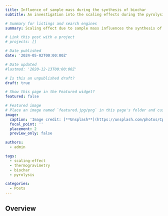 ```yaml
---
title: Influence of sample mass during the synthesis of biochar
subtitle: An investigation into the scaling effects during the pyrolysis of biomass in a thermogravimetric reactor

# Summary for listings and search engines
summary: Scaling effect due to sample mass influences the synthesis of non-graphitizing carbon such as biochar in lab-scale reactors such as TGA. An investigation to reveal how these changes influences the pyrolysis process and resulting carbon structure.

# Link this post with a project
# projects: []

# Date published
date: '2024-05-02T00:00:00Z'

# Date updated
#lastmod: '2020-12-13T00:00:00Z'

# Is this an unpublished draft?
draft: true

# Show this page in the Featured widget?
featured: false

# Featured image
# Place an image named `featured.jpg/png` in this page's folder and customize its options here.
image:
  caption: 'Image credit: [**Unsplash**](https://unsplash.com/photos/CpkOjOcXdUY)'
  focal_point: ''
  placement: 2
  preview_only: false

authors:
  - admin

tags:
  - scaling-effect
  - thermogravimetry
  - biochar
  - pyrolysis

categories:
  - Posts
---
```




## Overview


